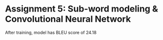 # Assignment 5: Sub-word modeling & Convolutional Neural Network

After training, model has BLEU score of 24.18 